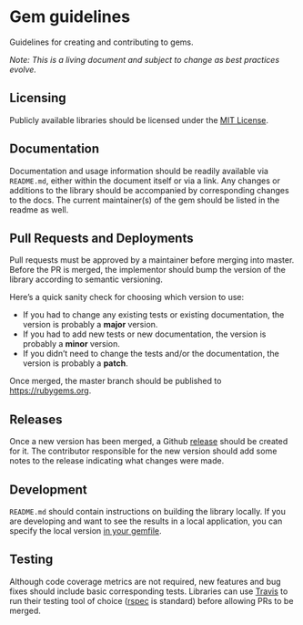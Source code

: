 # Gem guidelines

Guidelines for creating and contributing to gems.

_Note: This is a living document and subject to change as best practices evolve._

## Licensing

Publicly available libraries should be licensed under the [MIT License](https://opensource.org/licenses/MIT).

## Documentation

Documentation and usage information should be readily available via `README.md`, either within the document itself or via a link. Any changes or additions to the library should be accompanied by corresponding changes to the docs. The current maintainer(s) of the gem should be listed in the readme as well.

## Pull Requests and Deployments

Pull requests must be approved by a maintainer before merging into master. Before the PR is merged, the implementor should bump the version of the library according to semantic versioning.

Here’s a quick sanity check for choosing which version to use:

- If you had to change any existing tests or existing documentation, the version is probably a **major** version.
- If you had to add new tests or new documentation, the version is probably a **minor** version.
- If you didn’t need to change the tests and/or the documentation, the version is probably a **patch**.

Once merged, the master branch should be published to https://rubygems.org.

## Releases

Once a new version has been merged, a Github [release](https://help.github.com/en/github/administering-a-repository/creating-releases) should be created for it. The contributor responsible for the new version should add some notes to the release indicating what changes were made.

## Development

`README.md` should contain instructions on building the library locally. If you are developing and want to see the results in a local application, you can specify the local version [in your gemfile](https://stackoverflow.com/a/4488110).

## Testing

Although code coverage metrics are not required, new features and bug fixes should include basic corresponding tests. Libraries can use [Travis](https://travis-ci.org/) to run their testing tool of choice ([rspec](https://rspec.info/) is standard) before allowing PRs to be merged.
